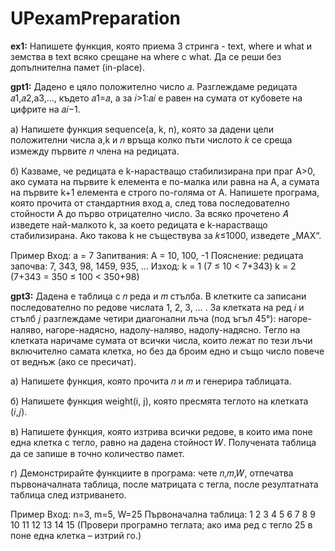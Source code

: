 # UPexamPreparation

**ex1:**
Напишете функция, която приема 3 стринга - text, where и what и земства в text всяко срещане на where с what.
Да се реши без допълнителна памет (in-place).

**gpt1:**
Дадено е цяло положително число 𝑎. Разглеждаме редицата 𝑎1,𝑎2,a3,…, където 𝑎1=𝑎, а за 𝑖>1:𝑎𝑖 е равен на сумата от кубовете на цифрите на 𝑎𝑖−1.
	
a) Напишете функция sequence(a, k, n), която за дадени цели положителни числа a,k и 𝑛 връща колко пъти числото 𝑘 се среща измежду първите 𝑛 члена на редицата.

б) Казваме, че редицата е k-нарастващо стабилизирана при праг A>0, ако сумата на първите k елемента е по-малка или равна на A, а сумата на първите k+1 елемента е строго по-голяма от A.
Напишете програма, която прочита от стандартния вход a, след това последователно стойности A до първо отрицателно число. За всяко прочетено 𝐴 изведете най-малкото k, 
за което редицата е k-нарастващо стабилизирана. Ако такова k не съществува за 𝑘≤1000, изведете „MAX“.

Пример
Вход:
a = 7
Запитвания: A = 10, 100, -1
Пояснение: редицата започва: 7, 343, 98, 1459, 935, …
Изход:
k = 1 (7 ≤ 10 < 7+343)
k = 2 (7+343 = 350 ≤ 100 < 350+98)


**gpt3:**
Дадена е таблица с 𝑛 реда и 𝑚 стълба. В клетките са записани последователно по редове числата 1, 2, 3, … . За клетката на ред 𝑖 и стълб 𝑗 разглеждаме четири диагонални лъча (под ъгъл 45°): нагоре-наляво, нагоре-надясно, надолу-наляво, надолу-надясно. Тегло на клетката наричаме сумата от всички числа, които лежат по тези лъчи включително самата клетка, но без да броим едно и също число повече от веднъж (ако се пресичат).

а) Напишете функция, която прочита 𝑛 и 𝑚 и генерира таблицата.

б) Напишете функция weight(i, j), която пресмята теглото на клетката (𝑖,𝑗).

в) Напишете функция, която изтрива всички редове, в които има поне една клетка с тегло, равно на дадена стойност 𝑊. Получената таблица да се запише в точно количество памет.

г) Демонстрирайте функциите в програма: чете 𝑛,𝑚,𝑊, отпечатва първоначалната таблица, после матрицата с тегла, после резултатната таблица след изтриването.

Пример
Вход: n=3, m=5, W=25
Първоначална таблица:
1 2 3 4 5
6 7 8 9 10
11 12 13 14 15
(Провери програмно теглата; ако има ред с тегло 25 в поне една клетка – изтрий го.)
